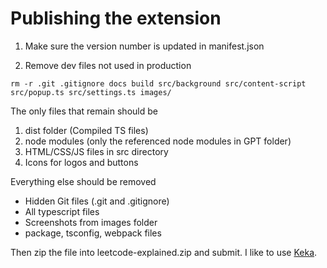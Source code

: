 # Publishing the extension

1. Make sure the version number is updated in manifest.json

2. Remove dev files not used in production
```
rm -r .git .gitignore docs build src/background src/content-script src/popup.ts src/settings.ts images/
```

The only files that remain should be

1. dist folder (Compiled TS files)
2. node modules (only the referenced node modules in GPT folder)
3. HTML/CSS/JS files in src directory
4. Icons for logos and buttons

Everything else should be removed
- Hidden Git files (.git and .gitignore)
- All typescript files 
- Screenshots from images folder
- package, tsconfig, webpack files

Then zip the file into leetcode-explained.zip and submit. I like to use [Keka](https://www.keka.io/en/).

